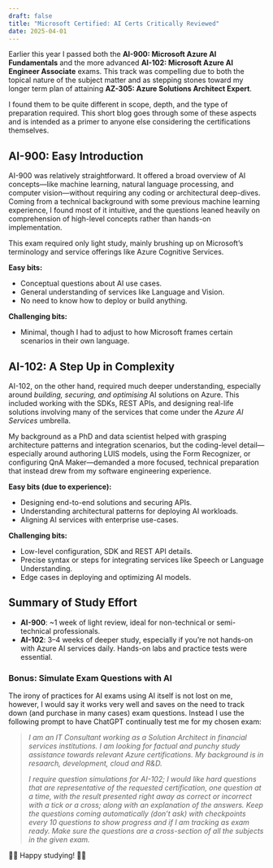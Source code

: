 ```yaml
---
draft: false
title: "Microsoft Certified: AI Certs Critically Reviewed"
date: 2025-04-01
---
```


Earlier this year I passed both the **AI-900: Microsoft Azure AI Fundamentals** and the more advanced **AI-102: Microsoft Azure AI Engineer Associate** exams.  This track was compelling due to both the topical nature of the subject matter and as stepping stones toward my longer term plan of attaining **AZ-305: Azure Solutions Architect Expert**.

I found them to be quite different in scope, depth, and the type of preparation required.  This short blog goes through some of these aspects and is intended as a primer to anyone else considering the certifications themselves.

## AI-900: Easy Introduction

AI-900 was relatively straightforward. It offered a broad overview of AI concepts—like machine learning, natural language processing, and computer vision—without requiring any coding or architectural deep-dives. Coming from a technical background with some previous machine learning experience, I found most of it intuitive, and the questions leaned heavily on comprehension of high-level concepts rather than hands-on implementation. 

This exam required only light study, mainly brushing up on Microsoft’s terminology and service offerings like Azure Cognitive Services.

**Easy bits:**

* Conceptual questions about AI use cases.
* General understanding of services like Language and Vision.
* No need to know how to deploy or build anything.

**Challenging bits:**

* Minimal, though I had to adjust to how Microsoft frames certain scenarios in their own language.

## AI-102: A Step Up in Complexity

AI-102, on the other hand, required much deeper understanding, especially around *building, securing, and optimising* AI solutions on Azure. This included working with the SDKs, REST APIs, and designing real-life solutions involving many of the services that come under the *Azure AI Services* umbrella. 

My background as a PhD and data scientist helped with grasping architecture patterns and integration scenarios, but the coding-level detail—especially around authoring LUIS models, using the Form Recognizer, or configuring QnA Maker—demanded a more focused, technical preparation that instead drew from my software engineering experience.

**Easy bits (due to experience):**

* Designing end-to-end solutions and securing APIs.
* Understanding architectural patterns for deploying AI workloads.
* Aligning AI services with enterprise use-cases.

**Challenging bits:**

* Low-level configuration, SDK and REST API details.
* Precise syntax or steps for integrating services like Speech or Language Understanding.
* Edge cases in deploying and optimizing AI models.

## Summary of Study Effort

* **AI-900**: \~1 week of light review, ideal for non-technical or semi-technical professionals.
* **AI-102**: 3–4 weeks of deeper study, especially if you’re not hands-on with Azure AI services daily. Hands-on labs and practice tests were essential.

### Bonus: Simulate Exam Questions with AI
The irony of practices for AI exams using AI itself is not lost on me, however, I would say it works very well and saves on the need to track down (and purchase in many cases) exam questions.  Instead I use the following prompt to have ChatGPT continually test me for my chosen exam:

 > *I am an IT Consultant working as a Solution Architect in financial services institutions.  I am looking for factual and punchy study assistance towards relevant Azure certifications.  My background is in resaarch, development, cloud and R&D.*
 >
 > *I require question simulations for AI-102; I would like hard questions that are representative of the requested certification, one question at a time, with the result presented right away as correct or incorrect with a tick or a cross; along with an explanation of the answers.  Keep the questions coming automatically (don’t ask) with checkpoints every 10 questions to show progress and if I am tracking as exam ready.  Make sure the questions are a cross-section of all the subjects in the given exam.*

🧑‍🎓 Happy studying! 🧑‍🎓